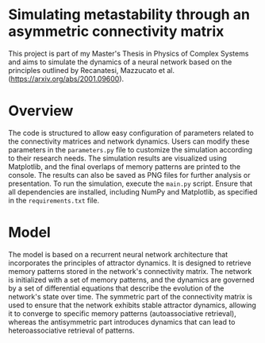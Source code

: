 # Simulating metastability through an asymmetric connectivity matrix

This project is part of my Master's Thesis in Physics of Complex Systems and aims to simulate the dynamics of a neural network based on the principles outlined by Recanatesi, Mazzucato et al. (https://arxiv.org/abs/2001.09600).

# Overview
The code is structured to allow easy configuration of parameters related to the connectivity matrices and network dynamics.
Users can modify these parameters in the `parameters.py` file to customize the simulation according to their research needs.
The simulation results are visualized using Matplotlib, and the final overlaps of memory patterns are printed to the console.
The results can also be saved as PNG files for further analysis or presentation.
To run the simulation, execute the `main.py` script. Ensure that all dependencies are installed, including NumPy and Matplotlib, as specified in the `requirements.txt` file.

# Model
The model is based on a recurrent neural network architecture that incorporates the principles of attractor dynamics. It is designed to retrieve memory patterns stored in the network's connectivity matrix. The network is initialized with a set of memory patterns, and the dynamics are governed by a set of differential equations that describe the evolution of the network's state over time. The symmetric part of the connectivity matrix is used to ensure that the network exhibits stable attractor dynamics, allowing it to converge to specific memory patterns (autoassociative retrieval), whereas the antisymmetric part introduces dynamics that can lead to heteroassociative retrieval of patterns.


